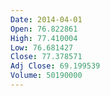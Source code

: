 ```yaml
---
Date: 2014-04-01
Open: 76.822861
High: 77.410004
Low: 76.681427
Close: 77.378571
Adj Close: 69.199539
Volume: 50190000
---
```


